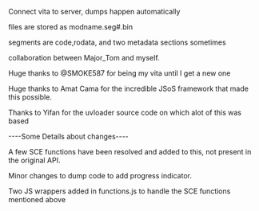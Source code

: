 Connect vita to server, dumps happen automatically

files are stored as modname.seg#.bin 

segments are code,rodata, and two metadata sections sometimes




collaboration between Major_Tom and myself. 

Huge thanks to @SMOKE587 for being my vita until I get a new one

Huge thanks to Amat Cama for the incredible JSoS framework that made this possible.

Thanks to Yifan for the uvloader source code on which alot of this was based


----Some Details about changes----

 A few SCE functions have been resolved and added to this, not present in the original API.
 
 Minor changes to dump code to add progress indicator.
 
 Two JS wrappers added in functions.js to handle the SCE functions mentioned above
 
 




